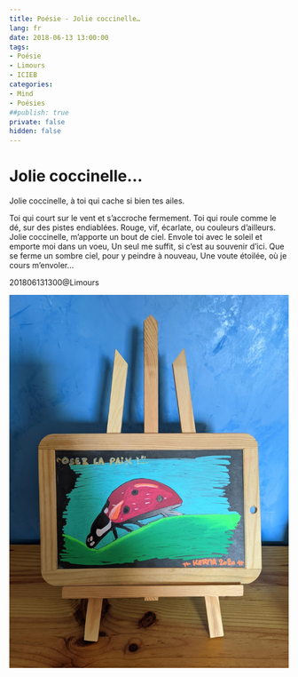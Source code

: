```yaml
---
title: Poésie - Jolie coccinelle…
lang: fr
date: 2018-06-13 13:00:00
tags:
- Poésie
- Limours
- ICIEB
categories:
- Mind
- Poésies
##publish: true
private: false
hidden: false
---
```


# Jolie coccinelle…
Jolie coccinelle, à toi qui cache si bien tes ailes.
<!-- more -->
Toi qui court sur le vent et s’accroche fermement.
Toi qui roule comme le dé, sur des pistes endiablées.
Rouge, vif, écarlate, ou couleurs d’ailleurs.
Jolie coccinelle, m’apporte un bout de ciel.
Envole toi avec le soleil et emporte moi dans un voeu,
Un seul me suffit, si c’est au souvenir d’ici.
Que se ferme un sombre ciel, pour y peindre à nouveau,
Une voute étoilée, où je cours m’envoler…

201806131300@Limours

<img src="/uploads/images/Kerma/Ardoise_Kerma_2020_Coccinelle_Oser-La-Paix.jpeg" width="1536px" heigth="2048px">
